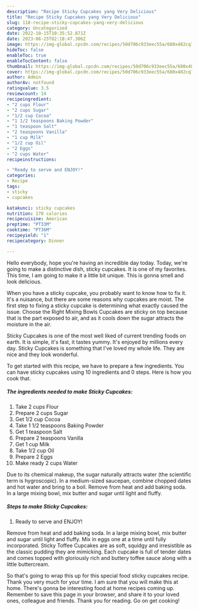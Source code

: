 ```yaml
---
description: "Recipe Sticky Cupcakes yang Very Delicious"
title: "Recipe Sticky Cupcakes yang Very Delicious"
slug: 118-recipe-sticky-cupcakes-yang-very-delicious
category: Uncategorized
date: 2022-10-15T10:35:52.871Z
date: 2023-06-25T02:18:47.306Z
image: https://img-global.cpcdn.com/recipes/50d706c933eec55a/680x482cq70/sticky-cupcakes-recipe-main-photo.jpg
hideToc: false
enableToc: true
enableTocContent: false
thumbnail: https://img-global.cpcdn.com/recipes/50d706c933eec55a/680x482cq70/sticky-cupcakes-recipe-main-photo.jpg
cover: https://img-global.cpcdn.com/recipes/50d706c933eec55a/680x482cq70/sticky-cupcakes-recipe-main-photo.jpg
author: Admin
authorAv: notfound
ratingvalue: 3.5
reviewcount: 14
recipeingredient:
- "2 cups Flour"
- "2 cups Sugar"
- "1/2 cup Cocoa"
- "1 1/2 teaspoons Baking Powder"
- "1 teaspoon Salt"
- "2 teaspoons Vanilla"
- "1 cup Milk"
- "1/2 cup Oil"
- "2 Eggs"
- "2 cups Water"
recipeinstructions:

- "Ready to serve and ENJOY!"
categories:
- Recipe
tags:
- sticky
- cupcakes

katakunci: sticky cupcakes 
nutrition: 170 calories
recipecuisine: American
preptime: "PT33M"
cooktime: "PT36M"
recipeyield: "1"
recipecategory: Dinner

---
```



Hello everybody, hope you're having an incredible day today. Today, we're going to make a distinctive dish, sticky cupcakes. It is one of my favorites. This time, I am going to make it a little bit unique. This is gonna smell and look delicious.

When you have a sticky cupcake, you probably want to know how to fix it. It&#39;s a nuisance, but there are some reasons why cupcakes are moist. The first step to fixing a sticky cupcake is determining what exactly caused the issue. Choose the Right Mixing Bowls Cupcakes are sticky on top because that is the part exposed to air, and as it cools down the sugar attracts the moisture in the air.

Sticky Cupcakes is one of the most well liked of current trending foods on earth. It is simple, it's fast, it tastes yummy. It's enjoyed by millions every day. Sticky Cupcakes is something that I've loved my whole life. They are nice and they look wonderful.


To get started with this recipe, we have to prepare a few ingredients. You can have sticky cupcakes using 10 ingredients and 0 steps. Here is how you cook that.

<!--inarticleads1-->

##### The ingredients needed to make Sticky Cupcakes:

1. Take 2 cups Flour
1. Prepare 2 cups Sugar
1. Get 1/2 cup Cocoa
1. Take 1 1/2 teaspoons Baking Powder
1. Get 1 teaspoon Salt
1. Prepare 2 teaspoons Vanilla
1. Get 1 cup Milk
1. Take 1/2 cup Oil
1. Prepare 2 Eggs
1. Make ready 2 cups Water


Due to its chemical makeup, the sugar naturally attracts water (the scientific term is hygroscopic). In a medium-sized saucepan, combine chopped dates and hot water and bring to a boil. Remove from heat and add baking soda. In a large mixing bowl, mix butter and sugar until light and fluffy. 

<!--inarticleads2-->

##### Steps to make Sticky Cupcakes:


1. Ready to serve and ENJOY!

Remove from heat and add baking soda. In a large mixing bowl, mix butter and sugar until light and fluffy. Mix in eggs one at a time until fully incorporated. Sticky Toffee Cupcakes are as soft, squidgy and irresistible as the classic pudding they are mimicking. Each cupcake is full of tender dates and comes topped with gloriously rich and buttery toffee sauce along with a little buttercream. 

So that's going to wrap this up for this special food sticky cupcakes recipe. Thank you very much for your time. I am sure that you will make this at home. There's gonna be interesting food at home recipes coming up. Remember to save this page in your browser, and share it to your loved ones, colleague and friends. Thank you for reading. Go on get cooking!
